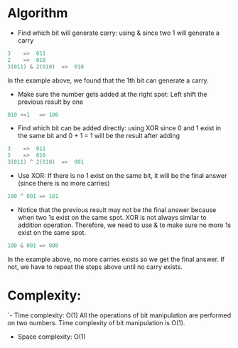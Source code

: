 # Algorithm
- Find which bit will generate carry: using & since two 1 will generate a carry
``` Java
3    =>  011 
2    =>  010 
3(011) & 2(010)  =>  010
```
In the example above, we found that the 1th  bit can generate a carry.
- Make sure the number gets added at the right spot: Left shift the previous result by one
``` Java
010 <<1   => 100
```
- Find which bit can be added directly: using XOR since 0 and 1 exist in the same bit and 0 + 1 = 1  will be the result after adding
``` Java
3    =>  011 
2    =>  010 
3(011) ^ 2(010)  =>  001
```
- Use XOR: If there is no 1 exist on the same bit, it will be the final answer (since there is no more carries)
``` Java
100 ^ 001 => 101
```
- Notice that the previous result may not be the final answer because when two 1s exist on the same spot. XOR is not always similar to addition operation.
Therefore, we need to use & to make sure no more 1s exist on the same spot.
``` Java
100 & 001 => 000
```
In the example above, no more carries exists so we get the final answer. If not, we have to repeat the steps above until no carry exists.
# Complexity:
`- Time complexity: O(1)
All the operations of bit manipulation are performed on two numbers. Time complexity of bit manipulation is O(1).
- Space complexity: O(1)
